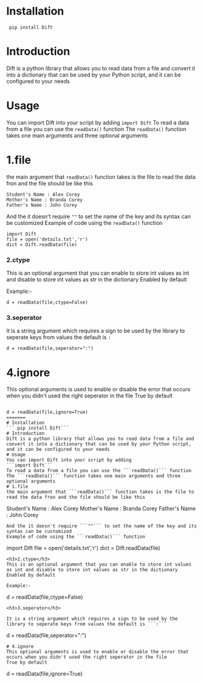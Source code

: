 
# Installation
``` pip install Dift```
# Introduction
Dift is a python library that allows you to read data from a file and convert it into a dictionary that can be used by your Python script, and it can be configured to your needs
# Usage
You can import Dift into your script by adding
```import Dift```
To read a data from a file you can use the ```readData()``` function
The ```readData()``` function takes one main arguments and three optional arguments
# 1.file
the main argument that ```readData()``` function takes is the file to read the data fron and the file should be like this
```
Student's Name : Alex Corey
Mother's Name : Branda Corey
Father's Name : John Corey
```
And the it doesn't require ```""``` to set the name of the key and its syntax can be customized
Example of code using the ```readData()``` function
```
import Dift
file = open('details.txt','r')
dict = Dift.readData(file)
```
<h3>2.ctype</h3>
This is an optional argument that you can enable to store int values as int and disable to store int values as str in the dictionary
Enabled by default

Example:-
```
d = readData(file,ctype=False)
```
<h3>3.seperator</h3>

It is a string argument which requires a sign to be used by the library to seperate keys from values the default is ```:```
```
d = readData(file,seperator=":")
```
# 4.ignore
This optional arguments is used to enable or disable the error that occurs when you didn't used the right seperator in the file
True by default

``` 

d = readData(file,ignore=True)
=======
# Installation
``` pip install Dift```
# Introduction
Dift is a python library that allows you to read data from a file and convert it into a dictionary that can be used by your Python script, and it can be configured to your needs
# Usage
You can import Dift into your script by adding
```import Dift```
To read a data from a file you can use the ```readData()``` function
The ```readData()``` function takes one main arguments and three optional arguments
# 1.file
the main argument that ```readData()``` function takes is the file to read the data fron and the file should be like this
```
Student's Name : Alex Corey
Mother's Name : Branda Corey
Father's Name : John Corey
```
And the it doesn't require ```""``` to set the name of the key and its syntax can be customized
Example of code using the ```readData()``` function
```
import Dift
file = open('details.txt','r')
dict = Dift.readData(file)
```
<h3>2.ctype</h3>
This is an optional argument that you can enable to store int values as int and disable to store int values as str in the dictionary
Enabled by default

Example:-
```
d = readData(file,ctype=False)
```
<h3>3.seperator</h3>

It is a string argument which requires a sign to be used by the library to seperate keys from values the default is ```:```
```
d = readData(file,seperator=":")
```
# 4.ignore
This optional arguments is used to enable or disable the error that occurs when you didn't used the right seperator in the file
True by default

``` 
d = readData(file,ignore=True)
```